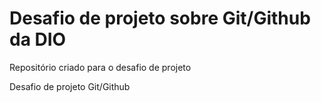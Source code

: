# Desafio de projeto sobre Git/Github da DIO
Repositório criado para o desafio de projeto

Desafio de projeto Git/Github
